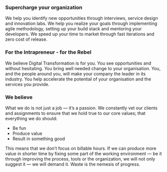 ### Supercharge your organization

We help you identify new opportunities through interviews, service design and innovation labs. We help you realize your goals through implementing agile methodology, setting up your build stack and mentoring your developers. We speed up your time to market through fast iterations and zero cost of release.


### For the Intrapreneur - for the Rebel

We believe Digital Transformation is for you. You see opportunities and without hesitating. You bring well needed change to your organisation. You, and the people around you, will make your company the leader in its industry. You help accelerate the potential of your organisation and the services you provide.


### We believe 

What we do is not just a job — it’s a passion. We constantly vet our clients and assignments to ensure that we hold true to our core values; that everything we do should:

* Be fun
* Produce value
* Result in something good

This means that we don’t focus on billable hours. If we can produce more value in shorter time by fixing some part of the working environment — be it through improving the process, tools or the organization, we will not only suggest it — we will demand it. Waste is the nemesis of progress.
